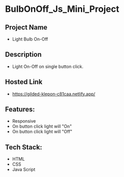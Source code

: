 # BulbOnOff_Js_Mini_Project

## Project Name
* Light Bulb On-Off

## Description
* Light On-Off on single button click.

## Hosted Link
* https://gilded-klepon-c81caa.netlify.app/

## Features: 
* Responsive
* On button click light will "On"
* On button click light will "Off"

## Tech Stack: 
* HTML
* CSS
* Java Script

